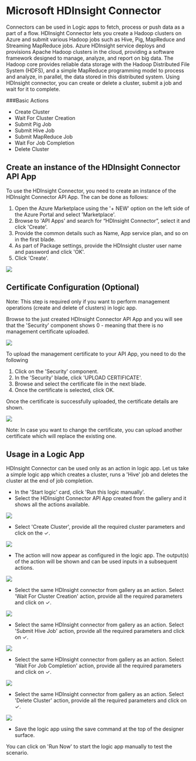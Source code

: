 <properties
   pageTitle="HDInsight Connector"
   description="How to use the HDInsight Connector"
   services="app-service\logic"
   documentationCenter=".net,nodejs,java"
   authors="anuragdalmia"
   manager="dwrede"
   editor=""/>

<tags
   ms.service="app-service-logic"
   ms.devlang="multiple"
   ms.topic="article"
   ms.tgt_pltfrm="na"
   ms.workload="integration"
   ms.date="07/02/2015"
   ms.author="sameerch"/>


# Microsoft HDInsight Connector #

Connectors can be used in Logic apps to fetch, process or push data as a part of a flow. HDInsight Connector lets you create a Hadoop clusters on Azure and submit various Hadoop jobs such as Hive, Pig, MapReduce and Streaming MapReduce jobs. Azure HDInsight service deploys and provisions Apache Hadoop clusters in the cloud, providing a software framework designed to manage, analyze, and report on big data. The Hadoop core provides reliable data storage with the Hadoop Distributed File System (HDFS), and a simple MapReduce programming model to process and analyze, in parallel, the data stored in this distributed system. Using HDInsight connector, you can create or delete a cluster, submit a job and wait for it to complete.

###Basic Actions

- Create Cluster
- Wait For Cluster Creation
- Submit Pig Job
- Submit Hive Job
- Submit MapReduce Job
- Wait For Job Completion
- Delete Cluster


## Create an instance of the HDInsight Connector API App ##

To use the HDInsight Connector, you need to create an instance of the HDInsight Connector API App. The can be done as follows:

1. Open the Azure Marketplace using the '+ NEW' option on the left side of the Azure Portal and select 'Marketplace'.
2. Browse to 'API Apps' and search for “HDInsight Connector”, select it and click 'Create'.
3. Provide the common details such as Name, App service plan, and so on in the first blade.
4. As part of Package settings, provide the HDInsight cluster user name and password and click 'OK'.
5. Click 'Create'.


 ![][1]  

## Certificate Configuration (Optional) ##

Note: This step is required only if you want to perform management operations (create and delete of clusters) in logic app.

Browse to the just created HDInsight Connector API App and you will see that the 'Security' component shows 0 - meaning that there is no management certificate uploaded.

![][2]

To upload the management certificate to your API App, you need to do the following
1. Click on the 'Security' component.
2. In the 'Security' blade, click 'UPLOAD CERTIFICATE'.
3. Browse and select the certificate file in the next blade.
4. Once the certificate is selected, click OK.

Once the certificate is successfully uploaded, the certificate details are shown.

![][3]

Note: In case you want to change the certificate, you can upload another certificate which will replace the existing one.

## Usage in a Logic App ##

HDInsight Connector can be used only as an action in logic app. Let us take a simple logic app which creates a cluster, runs a 'Hive' job and deletes the cluster at the end of job completion.


- In the 'Start logic' card, click 'Run this logic manually'.
- Select the HDInsight Connector API App created from the gallery and it shows all the actions available.

![][5]


- Select 'Create Cluster', provide all the required cluster parameters and click on the ✓.

![][6]



- The action will now appear as configured in the logic app. The output(s) of the action will be shown and can be used inputs in a subsequent actions.

![][7]



- Select the same HDInsight connector from gallery as an action. Select 'Wait For Cluster Creation' action, provide all the required parameters and click on ✓.

![][8]



- Select the same HDInsight connector from gallery as an action. Select 'Submit Hive Job' action, provide all the required parameters and click on ✓.

![][9]



- Select the same HDInsight connector from gallery as an action. Select 'Wait For Job Completion' action, provide all the required parameters and click on ✓.

![][10]



- Select the same HDInsight connector from gallery as an action. Select 'Delete Cluster' action, provide all the required parameters and click on ✓.

![][11]

- Save the logic app using the save command at the top of the designer surface.

You can click on 'Run Now' to start the logic app manually to test the scenario.

<!--Image references-->
[1]: ./media/app-service-logic-connector-hdinsight/Create.jpg
[2]: ./media/app-service-logic-connector-hdinsight/CertNotConfigured.jpg
[3]: ./media/app-service-logic-connector-hdinsight/CertConfigured.jpg
[5]: ./media/app-service-logic-connector-hdinsight/LogicApp1.jpg
[6]: ./media/app-service-logic-connector-hdinsight/LogicApp2.jpg
[7]: ./media/app-service-logic-connector-hdinsight/LogicApp3.jpg
[8]: ./media/app-service-logic-connector-hdinsight/LogicApp4.jpg
[9]: ./media/app-service-logic-connector-hdinsight/LogicApp5.jpg
[10]: ./media/app-service-logic-connector-hdinsight/LogicApp6.jpg
[11]: ./media/app-service-logic-connector-hdinsight/LogicApp7.jpg
